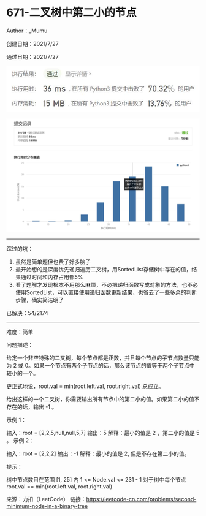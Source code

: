 # 671-二叉树中第二小的节点

Author：_Mumu

创建日期：2021/7/27

通过日期：2021/7/27

![](./通过截图2.jpg)

![](./通过截图1.jpg)

*****

踩过的坑：

1. 虽然是简单题但也费了好多脑子
2. 最开始想的是深度优先递归遍历二叉树，用SortedList存储树中存在的值，结果通过时间和内存占用都5%
3. 看了题解才发现根本不用那么麻烦，不必把递归函数写成对象的方法，也不必使用SortedList，可以直接使用递归函数更新结果，也省去了一些多余的判断步骤，确实简洁明了

已解决：54/2174

*****

难度：简单

问题描述：

给定一个非空特殊的二叉树，每个节点都是正数，并且每个节点的子节点数量只能为 2 或 0。如果一个节点有两个子节点的话，那么该节点的值等于两个子节点中较小的一个。

更正式地说，root.val = min(root.left.val, root.right.val) 总成立。

给出这样的一个二叉树，你需要输出所有节点中的第二小的值。如果第二小的值不存在的话，输出 -1 。

 

示例 1：


输入：root = [2,2,5,null,null,5,7]
输出：5
解释：最小的值是 2 ，第二小的值是 5 。
示例 2：


输入：root = [2,2,2]
输出：-1
解释：最小的值是 2, 但是不存在第二小的值。


提示：

树中节点数目在范围 [1, 25] 内
1 <= Node.val <= 231 - 1
对于树中每个节点 root.val == min(root.left.val, root.right.val)

来源：力扣（LeetCode）
链接：https://leetcode-cn.com/problems/second-minimum-node-in-a-binary-tree